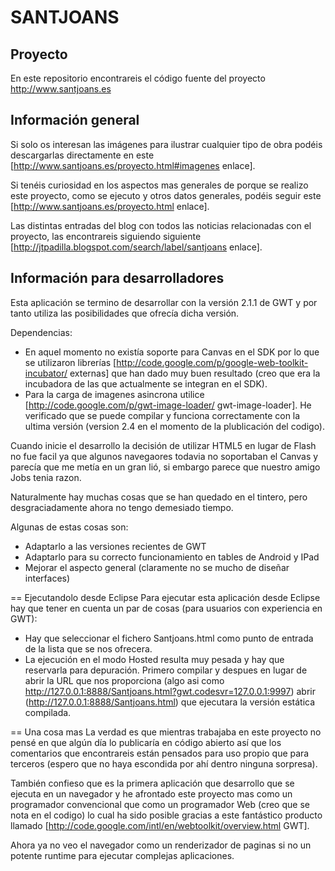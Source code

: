 # SANTJOANS

## Proyecto
En este repositorio encontrareis el código fuente del proyecto http://www.santjoans.es 

## Información general
Si solo os interesan las imágenes para ilustrar cualquier tipo de obra podéis descargarlas directamente en este [http://www.santjoans.es/proyecto.html#imagenes enlace].

Si tenéis curiosidad en los aspectos mas generales de porque se realizo este proyecto, como se ejecuto y otros datos generales, podéis seguir este [http://www.santjoans.es/proyecto.html enlace].

Las distintas entradas del blog con todos las noticias relacionadas con el proyecto, las encontrareis siguiendo siguiente [http://jtpadilla.blogspot.com/search/label/santjoans enlace].

## Información para desarrolladores
Esta aplicación se termino de desarrollar con la versión 2.1.1 de GWT y por tanto utiliza las posibilidades que ofrecía dicha versión.

Dependencias:
  * En aquel momento no existía soporte para Canvas en el SDK por lo que se utilizaron librerías [http://code.google.com/p/google-web-toolkit-incubator/ externas] que han dado muy buen resultado (creo que era la incubadora de las que actualmente se integran en el SDK).
  * Para la carga de imagenes asincrona utilice [http://code.google.com/p/gwt-image-loader/ gwt-image-loader].
He verificado que se puede compilar y funciona correctamente con la ultima versión (version 2.4 en el momento de la plublicación del codigo).

Cuando inicie el desarrollo la decisión de utilizar HTML5 en lugar de Flash no fue facil ya que algunos navegaores todavia no soportaban el Canvas y parecía que me metía en un gran lió, si embargo parece que nuestro amigo Jobs tenia razon.

Naturalmente hay muchas cosas que se han quedado en el tintero, pero desgraciadamente ahora no tengo demesiado tiempo. 

Algunas de estas cosas son:
  * Adaptarlo a las versiones recientes de GWT
  * Adaptarlo para su correcto funcionamiento en tables de Android y IPad
  * Mejorar el aspecto general (claramente no se mucho de diseñar interfaces)

== Ejecutandolo desde Eclipse
Para ejecutar esta aplicación desde Eclipse hay que tener en cuenta un par de cosas (para usuarios con experiencia en GWT):
  * Hay que seleccionar el fichero Santjoans.html como punto de entrada de la lista que se nos ofrecera.
  * La ejecución en el modo Hosted resulta muy pesada y hay que reservarla para depuración. Primero compilar y despues en lugar de abrir la URL que nos proporciona (algo asi como http://127.0.0.1:8888/Santjoans.html?gwt.codesvr=127.0.0.1:9997) abrir (http://127.0.0.1:8888/Santjoans.html) que ejecutara la versión estática compilada.

== Una cosa mas
La verdad es que mientras trabajaba en este proyecto no pensé en que algún día lo publicaría en código abierto así que los comentarios que encontrareis están pensados para uso propio que para terceros (espero que no haya escondida por ahí dentro ninguna sorpresa).

También confieso que es la primera aplicación que desarrollo que se ejecuta en un navegador y he afrontado este proyecto mas como un programador convencional que como un programador Web (creo que se nota en el codigo) lo cual ha sido posible gracias a este fantástico producto llamado [http://code.google.com/intl/en/webtoolkit/overview.html GWT]. 

Ahora ya no veo el navegador como un renderizador de paginas si no un potente runtime para ejecutar complejas aplicaciones.
